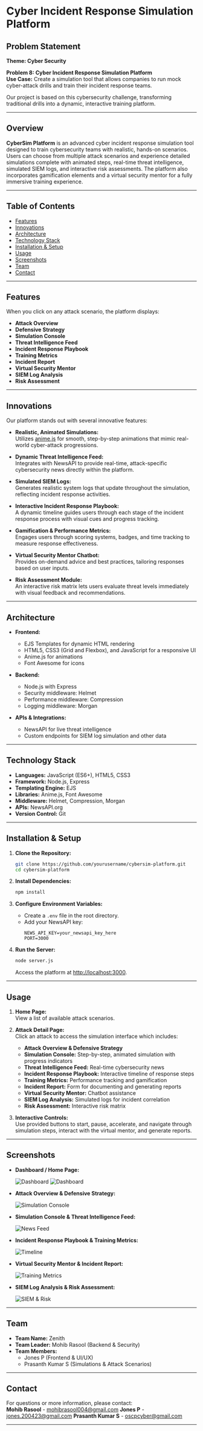 # Cyber Incident Response Simulation Platform


## Problem Statement

**Theme: Cyber Security**

**Problem 8: Cyber Incident Response Simulation Platform**  
**Use Case:** Create a simulation tool that allows companies to run mock cyber-attack drills and train their incident response teams.

Our project is based on this cybersecurity challenge, transforming traditional drills into a dynamic, interactive training platform.

---

## Overview

**CyberSim Platform** is an advanced cyber incident response simulation tool designed to train cybersecurity teams with realistic, hands-on scenarios. Users can choose from multiple attack scenarios and experience detailed simulations complete with animated steps, real-time threat intelligence, simulated SIEM logs, and interactive risk assessments. The platform also incorporates gamification elements and a virtual security mentor for a fully immersive training experience.

---

## Table of Contents

- [Features](#features)
- [Innovations](#innovations)
- [Architecture](#architecture)
- [Technology Stack](#technology-stack)
- [Installation & Setup](#installation--setup)
- [Usage](#usage)
- [Screenshots](#screenshots)
- [Team](#team)
- [Contact](#contact)

---

## Features

When you click on any attack scenario, the platform displays:

- **Attack Overview**  
- **Defensive Strategy**  
- **Simulation Console**  
- **Threat Intelligence Feed**  
- **Incident Response Playbook**  
- **Training Metrics**  
- **Incident Report**  
- **Virtual Security Mentor**  
- **SIEM Log Analysis**  
- **Risk Assessment**

---

## Innovations

Our platform stands out with several innovative features:

- **Realistic, Animated Simulations:**  
  Utilizes [anime.js](https://animejs.com/) for smooth, step-by-step animations that mimic real-world cyber-attack progressions.

- **Dynamic Threat Intelligence Feed:**  
  Integrates with NewsAPI to provide real-time, attack-specific cybersecurity news directly within the platform.

- **Simulated SIEM Logs:**  
  Generates realistic system logs that update throughout the simulation, reflecting incident response activities.

- **Interactive Incident Response Playbook:**  
  A dynamic timeline guides users through each stage of the incident response process with visual cues and progress tracking.

- **Gamification & Performance Metrics:**  
  Engages users through scoring systems, badges, and time tracking to measure response effectiveness.

- **Virtual Security Mentor Chatbot:**  
  Provides on-demand advice and best practices, tailoring responses based on user inputs.

- **Risk Assessment Module:**  
  An interactive risk matrix lets users evaluate threat levels immediately with visual feedback and recommendations.

---

## Architecture

- **Frontend:**  
  - EJS Templates for dynamic HTML rendering  
  - HTML5, CSS3 (Grid and Flexbox), and JavaScript for a responsive UI  
  - Anime.js for animations  
  - Font Awesome for icons

- **Backend:**  
  - Node.js with Express  
  - Security middleware: Helmet  
  - Performance middleware: Compression  
  - Logging middleware: Morgan

- **APIs & Integrations:**  
  - NewsAPI for live threat intelligence  
  - Custom endpoints for SIEM log simulation and other data

---

## Technology Stack

- **Languages:** JavaScript (ES6+), HTML5, CSS3  
- **Framework:** Node.js, Express  
- **Templating Engine:** EJS  
- **Libraries:** Anime.js, Font Awesome  
- **Middleware:** Helmet, Compression, Morgan  
- **APIs:** NewsAPI.org  
- **Version Control:** Git

---

## Installation & Setup

1. **Clone the Repository:**
   ```bash
   git clone https://github.com/yourusername/cybersim-platform.git
   cd cybersim-platform
   ```

2. **Install Dependencies:**
   ```bash
   npm install
   ```

3. **Configure Environment Variables:**
   - Create a `.env` file in the root directory.
   - Add your NewsAPI key:
     ```env
     NEWS_API_KEY=your_newsapi_key_here
     PORT=3000
     ```

4. **Run the Server:**
   ```bash
   node server.js
   ```
   Access the platform at [http://localhost:3000](http://localhost:3000).

---

## Usage

1. **Home Page:**  
   View a list of available attack scenarios.

2. **Attack Detail Page:**  
   Click an attack to access the simulation interface which includes:
   - **Attack Overview & Defensive Strategy**  
   - **Simulation Console:** Step-by-step, animated simulation with progress indicators  
   - **Threat Intelligence Feed:** Real-time cybersecurity news  
   - **Incident Response Playbook:** Interactive timeline of response steps  
   - **Training Metrics:** Performance tracking and gamification  
   - **Incident Report:** Form for documenting and generating reports  
   - **Virtual Security Mentor:** Chatbot assistance  
   - **SIEM Log Analysis:** Simulated logs for incident correlation  
   - **Risk Assessment:** Interactive risk matrix

3. **Interactive Controls:**  
   Use provided buttons to start, pause, accelerate, and navigate through simulation steps, interact with the virtual mentor, and generate reports.

---

## Screenshots

- **Dashboard / Home Page:**

  ![Dashboard](./images/dashboard1.png)
  ![Dashboard](./images/dashboard2.png)

- **Attack Overview & Defensive Strategy:**

  ![Simulation Console](./images/sim1.jpg)

- **Simulation Console & Threat Intelligence Feed:**

  ![News Feed](./images/sim2.jpg)

- **Incident Response Playbook  & Training Metrics:**

  ![Timeline](./images/sim3.jpg)

- **Virtual Security Mentor & Incident Report:**

  ![Training Metrics](./images/sim4.jpg)


- **SIEM Log Analysis & Risk Assessment:**

  ![SIEM & Risk](./images/sim5.jpg)


---

## Team

- **Team Name:** Zenith  
- **Team Leader:** Mohib Rasool (Backend & Security)  
- **Team Members:**  
  - Jones P (Frontend & UI/UX)  
  - Prasanth Kumar S (Simulations & Attack Scenarios)

---


## Contact

For questions or more information, please contact:  
**Mohib Rasool** - [mohibrasool004@gmail.com](mailto:email@example.com)
**Jones P** - [jones.200423@gmail.com](mailto:email@example.com)
**Prasanth Kumar S** - [oscpcyber@gmail.com](mailto:email@example.com)

---
